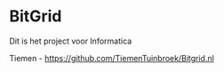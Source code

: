 # BitGrid
Dit is het project voor Informatica

Tiemen - https://github.com/TiemenTuinbroek/Bitgrid.nl
